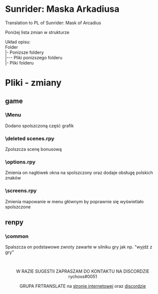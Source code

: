 # Sunrider: Maska Arkadiusa
Translation to PL of Sunrider: Mask of Arcadius

Poniżej lista zmian w strukturze<br>

Układ opisu:<br>
Folder<br>
|- Ponizsze foldery<br>
|--- Pliki ponizszego folderu<br>
|- Pliki folderu

# Pliki - zmiany
<h2>game</h2>
<h3>\Menu</h3>
<p>Dodano spolszczoną część grafik</p>
<h3>\deleted scenes.rpy</h3>
<p>Zpolszcza scenę bonusową</p>
<h3>\options.rpy</h3>
<p>Zmienia on nagłówek okna na spolszczony oraz dodaje obsługę polskich znaków</p>
<h3>\screens.rpy</h3>
<p>Zmienia mapowanie w menu głównym by poprawnie się wyświetlało spolszczone</p>
<h2>renpy</h2>
<h3>\common</h3>
<p>Spalszcza on podstawowe zwroty zawarte w silniku gry jak np. "wyjdź z gry"</p>
<BR>
<p align=center>W RAZIE SUGESTII ZAPRASZAM DO KONTAKTU NA DISCORDZIE rychoxs#0051</p>
  
<p align=center>GRUPA FRTRANSLATE na <a href=http://frtranslations.prv.pl/>stronie internetowej</a> oraz <a href=https://discord.gg/SadU8pC>discordzie</a></p>
  
